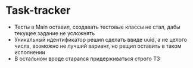 # Task-tracker
- Тесты в Main оставил, создавать тестовые классы не стал, дабы текущее задание не усложнять
- Уникальный идентификатор решил сделать ввиде uuid, а не целого числа, возможно не лучший вариант, но рещил оставить в таком исполнении
- В остальном вроде старался придерживаться строго ТЗ
